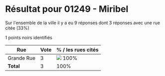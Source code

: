 # Résultat pour 01249 - Miribel

Sur l'ensemble de la ville il y a eu 9 réponses dont 3 réponses avec une rue citée (33%)

1 points noirs identifiés

| Rue | Vote | % / les rues cités|
|-----|------|-------------------|
| Grande Rue | 3 | <img src="../../img/bar_100.gif" />&nbsp;100%|
| **Total** | 3 | 100%|
